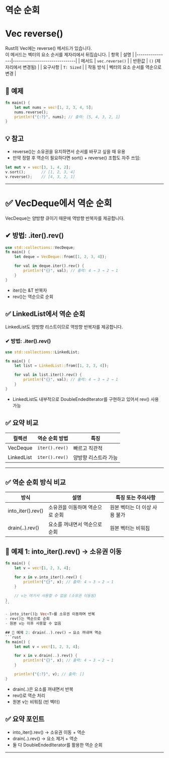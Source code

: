 # 역순 순회

# Vec<T> reverse()
Rust의 Vec<T>에는 reverse() 메서드가 있습니다.  
이 메서드는 벡터의 요소 순서를 제자리에서 뒤집습니다.
| 항목           | 설명                          |
|----------------|-------------------------------|
| 메서드         | `vec.reverse()`               |
| 반환값         | `()` (제자리에서 변경됨)       |
| 요구사항       | `T: Sized`                    |
| 작동 방식      | 벡터의 요소 순서를 역순으로 변경 |


## 🧪 예제
```rust
fn main() {
    let mut nums = vec![1, 2, 3, 4, 5];
    nums.reverse();
    println!("{:?}", nums); // 출력: [5, 4, 3, 2, 1]
}
```

## 💡 참고
- reverse()는 소유권을 유지하면서 순서를 바꾸고 싶을 때 유용
- 만약 정렬 후 역순이 필요하다면 sort() + reverse() 조합도 자주 쓰임:
```rust
let mut v = vec![3, 1, 4, 2];
v.sort();       // [1, 2, 3, 4]
v.reverse();    // [4, 3, 2, 1]
```

---

# ✅ VecDeque에서 역순 순회
VecDeque는 양방향 큐이기 때문에 역방향 반복자를 제공합니다.
## ✔ 방법: .iter().rev()
```rust
use std::collections::VecDeque;
fn main() {
    let deque = VecDeque::from([1, 2, 3, 4]);

    for val in deque.iter().rev() {
        println!("{}", val); // 출력: 4 → 3 → 2 → 1
    }
}
```

- iter()는 &T 반복자
- rev()는 역순으로 순회

## ✅ LinkedList에서 역순 순회
LinkedList도 양방향 리스트이므로 역방향 반복자를 제공합니다.
### ✔ 방법: .iter().rev()
```rust
use std::collections::LinkedList;

fn main() {
    let list = LinkedList::from([1, 2, 3, 4]);

    for val in list.iter().rev() {
        println!("{}", val); // 출력: 4 → 3 → 2 → 1
    }
}
```

- LinkedList도 내부적으로 DoubleEndedIterator를 구현하고 있어서 rev() 사용 가능

## ✅ 요약 비교
| 컬렉션       | 역순 순회 방법         | 특징                         |
|--------------|------------------------|------------------------------|
| VecDeque     | `iter().rev()`         | 빠르고 직관적                |
| LinkedList   | `iter().rev()`         | 양방향 리스트라 가능         |


---


## ✅ 역순 순회 방식 비교
| 방식               | 설명                                   | 특징 또는 주의사항               |
|--------------------|----------------------------------------|----------------------------------|
| into_iter().rev()  | 소유권을 이동하며 역순으로 순회         | 원본 벡터는 더 이상 사용 불가     |
| drain(..).rev()    | 요소를 꺼내면서 역순으로 순회           | 원본 벡터는 비워짐                |


## 🧪 예제 1: into_iter().rev() → 소유권 이동
```rust
fn main() {
    let v = vec![1, 2, 3, 4];

    for x in v.into_iter().rev() {
        println!("{}", x); // 출력: 4 → 3 → 2 → 1
    }

    // v는 여기서 사용할 수 없음 (소유권 이동됨)
}
``

- into_iter()는 Vec<T>를 소유권 이동하며 반복
- rev()는 역순으로 순회
- 원본 v는 이후 사용할 수 없음

## 🧪 예제 2: drain(..).rev() → 요소 꺼내며 역순
```rust
fn main() {
    let mut v = vec![1, 2, 3, 4];

    for x in v.drain(..).rev() {
        println!("{}", x); // 출력: 4 → 3 → 2 → 1
    }

    println!("{:?}", v); // 출력: []
}
```

- drain(..)은 요소를 꺼내면서 반복
- rev()로 역순 처리
- 원본 v는 비워짐 (빈 벡터)

## ✅ 요약 포인트
- into_iter().rev() → 소유권 이동 + 역순
- drain(..).rev() → 요소 제거 + 역순
- 둘 다 DoubleEndedIterator를 활용한 역순 순회

---

